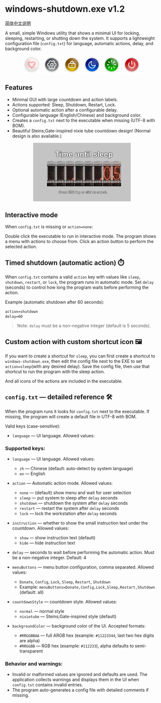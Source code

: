# windows-shutdown.exe v1.2

[简体中文说明](README_ZH.md)

A small, simple Windows utility that shows a minimal UI for locking, sleeping, restarting, or shutting down the system. It supports a lightweight configuration file (`config.txt`) for language, automatic actions, delay, and background color.

<p align="center">
  <img src="windows-shutdown/assets/donate.png" alt="donate" width="60" style="margin-right:2px" />
  <img src="windows-shutdown/assets/config.png" alt="config" width="60" style="margin-right:2px" />
  <img src="windows-shutdown/assets/lock.png" alt="lock" width="60" style="margin-right:2px" />
  <img src="windows-shutdown/assets/sleep.png" alt="sleep" width="60" />
  <img src="windows-shutdown/assets/restart.png" alt="restart" width="60" style="margin-right:2px" />
  <img src="windows-shutdown/assets/shutdown.png" alt="shutdown" width="60" style="margin-right:2px" />
</p>

## Features

- Minimal GUI with large countdown and action labels.
- Actions supported: Sleep, Shutdown, Restart, Lock.
- Optional automatic action after a configurable delay.
- Configurable language (English/Chinese) and background color.
- Creates a `config.txt` next to the executable when missing (UTF-8 with BOM).
- Beautiful Steins;Gate-inspired nixie tube countdown design! (Normal design is also available.)

<p align="center">
  <img src="draft/example-en.png" alt="NixieTube" width="320" />
</p>

## Interactive mode

When `config.txt` is missing or `action=none`:

Double click the executable to run in interactive mode. The program shows a menu with actions to choose from. Click an action button to perform the selected action.

## Timed shutdown (automatic action) ⏱️

When `config.txt` contains a valid `action` key with values like `sleep`, `shutdown`, `restart`, or `lock`, the program runs in automatic mode. Set `delay` (seconds) to control how long the program waits before performing the action.

Example (automatic shutdown after 60 seconds):

```text
action=shutdown
delay=60
```

> Note: `delay` must be a non-negative integer (default is 5 seconds).

## Custom action with custom shortcut icon 🖼️

If you want to create a shortcut for `sleep`, you can first create a shortcut to `windows-shutdown.exe`, then edit the config file next to the EXE to set `action=sleep`(with any desired delay). Save the config file, then use that shortcut to run the program with the sleep action.

And all icons of the actions are included in the executable.

## `config.txt` — detailed reference 🛠️

When the program runs it looks for `config.txt` next to the executable. If missing, the program will create a default file in UTF-8 with BOM.

Valid keys (case-sensitive):

- `language` — UI language. Allowed values:

### Supported keys:

- `language` — UI language. Allowed values:

  - `zh` — Chinese (default: auto-detect by system language)
  - `en` — English

- `action` — Automatic action mode. Allowed values:

  - `none` — (default) show menu and wait for user selection
  - `sleep` — put system to sleep after `delay` seconds
  - `shutdown` — shutdown the system after `delay` seconds
  - `restart` — restart the system after `delay` seconds
  - `lock` — lock the workstation after `delay` seconds

- `instruction` — whether to show the small instruction text under the countdown. Allowed values:

  - `show` — show instruction text (default)
  - `hide` — hide instruction text

- `delay` — seconds to wait before performing the automatic action. Must be a non-negative integer. Default: 4

- `menuButtons` — menu button configuration, comma separated. Allowed values:

  - `Donate`, `Config`, `Lock`, `Sleep`, `Restart`, `Shutdown`
  - Example: `menuButtons=Donate,Config,Lock,Sleep,Restart,Shutdown` (default: all)

- `countdownStyle` — countdown style. Allowed values:

  - `normal` — normal style
  - `nixietube` — Steins;Gate-inspired style (default)

- `backgroundColor` — background color of the UI. Accepted formats:
  - `#RRGGBBAA` — full ARGB hex (example: `#11223344`, last two hex digits are alpha)
  - `#RRGGBB` — RGB hex (example: `#112233`), alpha defaults to semi-transparent

### Behavior and warnings:

- Invalid or malformed values are ignored and defaults are used. The application collects warnings and displays them in the UI when `config.txt` contains invalid entries.
- The program auto-generates a config file with detailed comments if missing.
